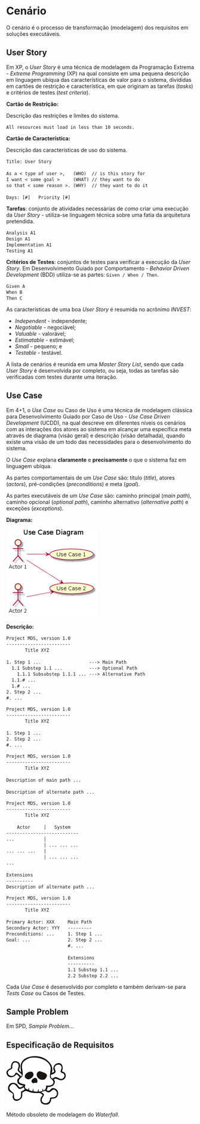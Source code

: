 # Cenário

O cenário é o processo de transformação (modelagem) dos requisitos em soluções executáveis.

## User Story

Em XP, o _User Story_ é uma técnica de modelagem da Programação Extrema - _Extreme Programming_ (XP) na qual consiste em uma pequena descrição em linguagem ubíqua das características de valor para o sistema, divididas em cartões de restrição e característica, em que originam as tarefas (_tasks_) e critérios de testes (_test criteria_).

**Cartão de Restrição:**

Descrição das restrições e limites do sistema.

```
All resources must load in less than 10 seconds.
```

**Cartão de Característica:**

Descrição das características de uso do sistema.

```
Title: User Story

As a < type of user >,   (WHO)  // is this story for
I want < some goal >     (WHAT) // they want to do
so that < some reason >. (WHY)  // they want to do it

Days: [#]   Priority [#]
```

**Tarefas**: conjunto de atividades necessárias de _como_ criar uma execução da _User Story_ - utiliza-se linguagem técnica sobre uma fatia da arquitetura pretendida.

```
Analysis A1
Design A1
Implementation A1
Testing A1
```

**Critérios de Testes**: conjuntos de testes para verificar a execução da _User Story_. Em Desenvolvimento Guiado por Comportamento - _Behavior Driven Development_ (BDD) utiliza-se as partes: `Given / When / Then`.

```
Given A
When B
Then C
```

As características de uma boa _User Story_ é resumida no acrônimo _INVEST_:

* _Independent_ - independente;
* _Negotiable_ - negociável;
* _Valuable_ - valorável;
* _Estimatable_ - estimável;
* _Small_ - pequeno; e
* _Testable_ - testável.

A lista de cenários é reunida em uma _Master Story List_, sendo que cada _User Story_ é desenvolvida por completo, ou seja, todas as tarefas são verificadas com testes durante uma iteração.

## Use Case

Em 4+1, o _Use Case_ ou Caso de Uso é uma técnica de modelagem clássica para Desenvolvimento Guiado por Caso de Uso - _Use Case Driven Development_ (UCDD), na qual descreve em diferentes níveis os cenários com as interações dos atores ao sistema em alcançar uma específica meta através de diagrama (visão geral) e descrição (visão detalhada), quando existe uma visão de um todo das necessidades para o desenvolvimento do sistema.

O _Use Case_ explana **claramente** e **precisamente** o que o sistema faz em linguagem ubíqua.

As partes comportamentais de um _Use Case_ são: título (_title_), atores (_actors_), pré-condições (_preconditions_) e meta (_goal_).

As partes executáveis de um _Use Case_ são: caminho principal (_main path_), caminho opcional (_optional path_), caminho alternativo (_alternative path_) e exceções (_exceptions_).

**Diagrama:**

![](../images/arquitetura-cenario-usecase-1.png)

**Descrição:**

```
Project MDS, version 1.0
------------------------
       Title XYZ

1. Step 1 ...                  ---> Main Path
  1.1 Substep 1.1 ...          ---> Optional Path
    1.1.1 Subsubstep 1.1.1 ... ---> Alternative Path
  1.1.# ...
  1.# ...
2. Step 2 ...
#. ...
```

```
Project MDS, version 1.0
------------------------
       Title XYZ

1. Step 1 ...
2. Step 2 ...
#. ...
```

```
Project MDS, version 1.0
------------------------
       Title XYZ

Description of main path ...

Description of alternate path ...
```

```
Project MDS, version 1.0
------------------------
       Title XYZ

    Actor     |   System
---------------------------
...           |
              | ... ... ...
... ... ...   |
              | ... ... ...
...

Extensions
----------
Description of alternate path ...
```

```
Project MDS, version 1.0
------------------------
       Title XYZ

Primary Actor: XXX     Main Path
Secondary Actor: YYY   ---------
Preconditions: ...     1. Step 1 ...
Goal: ...              2. Step 2 ...
                       #. ...

                       Extensions
                       ----------
                       1.1 Substep 1.1 ...
                       2.2 Substep 2.2 ...
```

Cada _Use Case_ é desenvolvido por completo e também derivam-se para _Tests Case_ ou Casos de Testes.

## Sample Problem

Em SPD, _Sample Problem_...

## Especificação de Requisitos

![](../images/skull.png)

Método obsoleto de modelagem do _Waterfall_.
